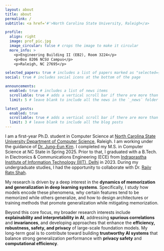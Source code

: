 ```yaml
---
layout: about
title: about
permalink: /
subtitle: <a href='#'>North Carolina State University, Raleigh</a>

profile:
  align: right
  image: prof_pic.jpg
  image_circular: false # crops the image to make it circular
  more_info: >
    <p>Engineering Building II (EB2), Room 3224</p>
    <p>Box 8206 NCSU Campus</p>
    <p>Raleigh, NC 27695</p>

selected_papers: true # includes a list of papers marked as "selected={true}"
social: true # includes social icons at the bottom of the page

announcements:
  enabled: true # includes a list of news items
  scrollable: true # adds a vertical scroll bar if there are more than 3 news items
  limit: 5 # leave blank to include all the news in the `_news` folder

latest_posts:
  enabled: true
  scrollable: true # adds a vertical scroll bar if there are more than 3 new posts items
  limit: 3 # leave blank to include all the blog posts
---
```


I am a first-year Ph.D. student in Computer Science at [North Carolina State University Department of Computer Science](https://csc.ncsu.edu/), Raleigh. I am working under the guidance of [Dr. Jung-Eun Kim](https://jungeunkim.wordpress.ncsu.edu). I completed my M.S. in Computer Science at NC State in Spring 2025. Prior to that, I graduated with a B.Tech. in Electronics & Communications Engineering (ECE) from [Indraprastha Institute of Information Technology (IIIT), Delhi](https://iiitd.ac.in/) in 2023. During my undergraduate studies, I had the opportunity to collaborate with Dr. [Rajiv Ratn Shah](https://midas.iiitd.ac.in).

My research is driven by a deep interest in the **dynamics of memorization and generalization in deep learning systems**. Specifically, I study how models encode these phenomena, why certain features tend to be memorized while others generalize, and how to design architectures or training methods that promote generalization while mitigating memorization.

Beyond this core focus, my broader research interests include **explainability and interpretability in AI**, addressing **spurious correlations** and **invariances**, and developing approaches that enhance the **efficiency, robustness, safety, and privacy** of large-scale foundation models.  My long-term goal is to contribute toward building **trustworthy AI systems** that balance strong generalization performance with **privacy safety** and **computational efficiency**.
